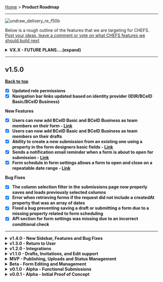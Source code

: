 [Home](.) > **Product Roadmap**
***

![undraw_delivery_re_f50b](https://user-images.githubusercontent.com/87393930/235527779-8ebdf663-cf44-4588-aae4-614fad75ee12.png)



Below is a rough outline of the features that we are targeting for CHEFS. [Post your ideas, leave a comment or vote on what CHEFS features we should build next ](https://chefs-fider.apps.silver.devops.gov.bc.ca/)






<details>
  <summary><strong>VX.X - FUTURE PLANS....(expand)</summary>
  
  * [ ] Integrate with COMS for file uploads and to allow access to attachments via the API
* [ ] Show notes in exported submissions via API (would need to be configurable, so the form owners could allow that or not)
* [ ] Improve the Submissions View (option to view forms in print or form view, so people can print forms with tabs in one print request)
* [ ] Add time to date range parameter for exporting submissions
* [ ] Reviewers can download multiple submissions at once and attach a template permanently
* [ ] Include fields in email notifications (customizable email templates)
* [ ] Custom spatial form component (click the map and the form records the lat/long)
* [ ] Filter list of submissions with the API
* [ ] Customization submission summary dashboard (counts, totals, or averages on charts)
* [ ] View submission versions
* [ ] Auto-save a form during build
* [ ] Virus scan file uploads; possibly then allow public forms to allow file uploads
* [ ] Multi authentication methods (ie both Business BceId and IDIR??) 
</details>

***



## v1.5.0
**[Back to top](#top)**

* [x] Updated role permissions
* [x] Navigation bar links updated based on identity provider (IDIR/BCeID Basic/BCeID Business)

New Features
* [x] Users can now add BCeID Basic and BCeID Business as team members on their form  - **[Link](https://github.com/bcgov/common-hosted-form-service/wiki/Managing-admin-teams)** 
* [x] Users can now add BCeID Basic and BCeID Business as team members on their drafts
* [x] Ability to create a new submission from an existing one using a property in the form designers basic fields - **[Link](https://github.com/bcgov/common-hosted-form-service/wiki/Copy-an-existing-submission)** 
* [x] Sends a notification email reminder when a form is about to open for submission - **[Link](https://github.com/bcgov/common-hosted-form-service/wiki/Schedule-and-Reminder-notification)** 
* [x] Form schedule in form settings allows a form to open and close on a repeatable date range - **[Link](https://github.com/bcgov/common-hosted-form-service/wiki/Schedule-and-Reminder-notification)** 

Bug Fixes

* [x] The column selection filter in the submissions page now properly saves and loads previously selected columns
* [x] Error when retrieving forms if the request did not include a createdAt property that was an array of dates
* [x] Fixed a bug preventing saving a draft or submitting a form due to a missing property related to form scheduling
* [x] API section for form settings was missing due to an incorrect conditional check

</details>


***


<details>
  <summary><strong>v1.4.0 - New Sidebar, Features and Bug Fixes</strong></summary>
  
 * [x] Improved documentation and tutorials
* [x] Form Administrators are notified on status updates on forms AND can add an optional comment to submitter
* [x] Submitters are notified on status updates including completion
* [x] Authentication with Business BCeID
* [x] Added undo/re-do to the Form Designer
* [x] CHEFS Admins can change form owners
* [x] Technical Debt - confirm load and performance capability
* [x] Remove "manage forms" gear for submitters to avoid unnecessary errors
* [x] Fix file upload timeout issue

New Features

* [x] A user can filter to view their own submissions
* [x] Introduces a user-friendly sidebar to enhance the form-creation process
* [x] Deleted form submissions can now be restored
* [x] Contact information is now configurable as an environment variable

Bug Fixes 

* [x] Fixes a bug which prevented users from deleting components on a form
* [x] Team management in BCeID forms no longer retrieves and lists BCeID users
* [x] Fixes a bug which created two versions of the same form
* [x] Updated landing page videos
* [x] Fixes a bug which failed deployment to the PR environment
* [x] Fixes a bug with the undo/redo feature while tab switching

Documentation

* [x] Updates the disclaimer for public-facing forms
* [x] Updates the PR checklist for contributions

</details>



<details>
  <summary><strong>v1.3.0 - Return to User</strong></summary>
  
  * [x] Update default print header to always show BCGov logo
* [x] Return submission to submitter for edits
* [x] Update dependencies and infrastructure to Node 16 LTS
* [x] Expose JWT Token data to Formio components
</details>




<details>
  <summary><strong>v1.2.0 - Integrations</strong></summary>
  
  * [x] Access form data from external web application
* [x] Generate pdf/xls/doc of submission and reports
* [x] Authentication with BCeID
</details>


<details>
  <summary><strong>v1.1.0 - Drafts, Invitations, and Edit support</strong></summary>
  
  User Improvements

* [x] Create and edit draft submissions
* [x] Invite colleagues to draft submissions

Staff Improvements

* [x] Enhance state management and note support
* [x] Form Designer UI unification
* [x] Add submission edit support
* [x] Add soft delete submission support
* [x] CSV export format updates

Other Improvements

* [x] Update to formiojs 4.13
* [x] Convert application to JSON logging
</details>



<details>
  <summary><strong>MVP - Publishing, Uploads and Status Management</strong></summary>
  
  * [x] Publish and unpublish a form
* [x] Attach a document [Authenticated (IDIR) only]
* [x] Minimal state/status management for each form submission record
* [x] Email notification for state changes
* [x] User orientation/help materials
* [x] OpenAPI and documentation
</details>


<details>
  <summary><strong>Beta - Form Editing and Management</strong></summary>
  
  * [x] Edit form and save new version
* [x] Manage form team members and access
* [x] Marking forms as deleted
* [x] Email notifications for a submission to the form reviewer
* [x] Email notifications for a submission to the submitter
* [x] Public (anonymous) form submissions
</details>



<details>
  <summary><strong>v0.1.0 - Alpha - Functional Submissions</strong></summary>
  
  * [x] View submission page styled without the app navigation header
* [x] Styling fixes for accessibility
* [x] Privacy Risk Assessment (draft)
* [x] Download form schema in the form designer view  
* [x] Back, Refresh or Close warning before leaving the page (designer or submission)  
* [x] Export submissions for a form within date range
* [x] Home page / landing page content
* [x] Ability to refresh your browser without losing your form design progress
* [x] Disclaimer and Statement of Responsibility for Users
</details>



<details>
  <summary><strong>v0.0.1 - Alpha - Initial Proof of Concept</strong></summary>
  
 * [x] View list of forms you have some access on  
* [x] Create a new form  
* [x] Form builder (simple view)  
* [x] Form builder (advanced view)  
* [x] Save Form Design  
* [x] View a form and Submit a form to the database  
* [x] Authentication for IDIR users  
* [x] Form visibility for all IDIR  
* [x] Share button for a form to get the direct link, and generate a QR Code  
* [x] Role based access control to manage a form with 5 roles (owner, team manager, editor, form reviewer, submitter)
</details>



